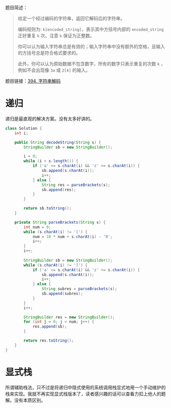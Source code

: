 题目简述：

> 给定一个经过编码的字符串，返回它解码后的字符串。
>
> 编码规则为: `k[encoded_string]`，表示其中方括号内部的 `encoded_string` 正好重复 `k` 次。注意 `k` 保证为正整数。
>
> 你可以认为输入字符串总是有效的；输入字符串中没有额外的空格，且输入的方括号总是符合格式要求的。
>
> 此外，你可以认为原始数据不包含数字，所有的数字只表示重复的次数 `k` ，例如不会出现像 `3a` 或 `2[4]` 的输入。

题目链接：[394. 字符串解码](https://leetcode.cn/problems/decode-string/)

# 递归

递归是最直观的解决方案。没有太多好讲的。

```java
class Solution {
    int i;

    public String decodeString(String s) {
        StringBuilder sb = new StringBuilder();

        i = 0;
        while (i < s.length()) {
            if ('a' <= s.charAt(i) && 'z' >= s.charAt(i)) {
                sb.append(s.charAt(i));
                i++;
            } else {
                String res = parseBrackets(s);
                sb.append(res);
            }
        }

        return sb.toString();
    }

    private String parseBrackets(String s) {
        int num = 0;
        while (s.charAt(i) != '[') {
            num = 10 * num + s.charAt(i) - '0';
            i++;
        }
        i++;
        
        StringBuilder sb = new StringBuilder();
        while (s.charAt(i) != ']') {
            if ('a' <= s.charAt(i) && 'z' >= s.charAt(i)) {
                sb.append(s.charAt(i));
                i++;
            } else {
                String subres = parseBrackets(s);
                sb.append(subres);
            }
        }
        i++;

        StringBuilder res = new StringBuilder();
        for (int j = 0; j < num; j++) {
            res.append(sb);
        }

        return res.toString();
    }
}
```

# 显式栈

所谓辅助栈法，只不过是将递归中隐式使用的系统调用栈显式地用一个手动维护的栈来实现。我就不再实现显式栈版本了，读者感兴趣的话可以查看力扣上他人的题解。没有本质区别。